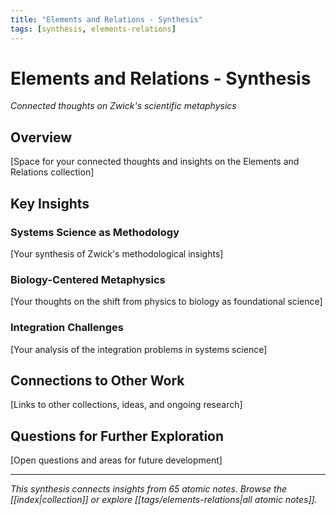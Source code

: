 ```yaml
---
title: "Elements and Relations - Synthesis"
tags: [synthesis, elements-relations]
---
```


# Elements and Relations - Synthesis
*Connected thoughts on Zwick's scientific metaphysics*

## Overview

[Space for your connected thoughts and insights on the Elements and Relations collection]

## Key Insights

### Systems Science as Methodology

[Your synthesis of Zwick's methodological insights]

### Biology-Centered Metaphysics

[Your thoughts on the shift from physics to biology as foundational science]

### Integration Challenges

[Your analysis of the integration problems in systems science]

## Connections to Other Work

[Links to other collections, ideas, and ongoing research]

## Questions for Further Exploration

[Open questions and areas for future development]

---

*This synthesis connects insights from 65 atomic notes. Browse the [[index|collection]] or explore [[tags/elements-relations|all atomic notes]].* 